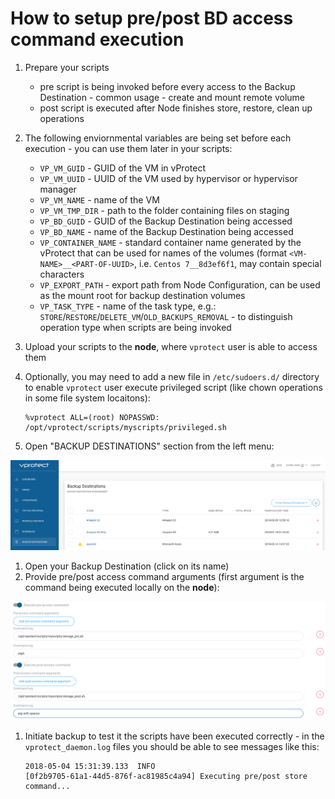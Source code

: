 # How to setup pre/post BD access command execution

1. Prepare your scripts
   * pre script is being invoked before every access to the Backup Destination - common usage - create and mount remote volume
   * post script is executed after Node finishes store, restore, clean up operations
2. The following enviornmental variables are being set before each execution - you can use them later in your scripts:
   * `VP_VM_GUID` - GUID of the VM in vProtect
   * `VP_VM_UUID` - UUID of the VM used by hypervisor or hypervisor manager
   * `VP_VM_NAME` - name of the VM
   * `VP_VM_TMP_DIR` - path to the folder containing files on staging
   * `VP_BD_GUID` - GUID of the Backup Destination being accessed
   * `VP_BD_NAME` - name of the Backup Destination being accessed
   * `VP_CONTAINER_NAME` - standard container name generated by the vProtect that can be used for names of the volumes \(format `<VM-NAME>__<PART-OF-UUID>`, i.e. `Centos 7__8d3ef6f1`, may contain special characters
   * `VP_EXPORT_PATH` - export path from Node Configuration, can be used as the mount root for backup destination volumes
   * `VP_TASK_TYPE` - name of the task type, e.g.: `STORE`/`RESTORE`/`DELETE_VM`/`OLD_BACKUPS_REMOVAL` - to distinguish operation type when scripts are being invoked
3. Upload your scripts to the **node**, where `vprotect` user is able to access them
4. Optionally, you may need to add a new file in `/etc/sudoers.d/` directory to enable `vprotect` user execute privileged script \(like chown operations in some file system locaitons\):

   ```text
   %vprotect ALL=(root) NOPASSWD: /opt/vprotect/scripts/myscripts/privileged.sh
   ```

5. Open "BACKUP DESTINATIONS" section from the left menu:

![](../.gitbook/assets/admin_webui_backup_destinations.png)

1. Open your Backup Destination \(click on its name\)
2. Provide pre/post access command arguments \(first argument is the command being executed locally on the **node**\):

![](../.gitbook/assets/admin_webui_bd_details_pre_post_access_cmd.png)

1. Initiate backup to test it the scripts have been executed correctly - in the `vprotect_daemon.log` files you should be able to see messages like this:

   ```text
   2018-05-04 15:31:39.133  INFO
   [0f2b9705-61a1-44d5-876f-ac81985c4a94] Executing pre/post store command...
   ```

